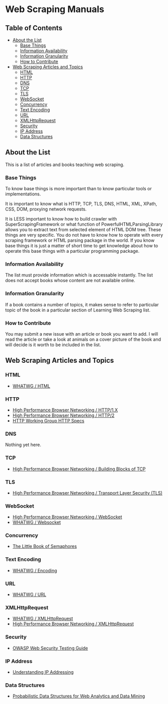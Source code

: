 # Web Scraping Manuals

## Table of Contents

- [About the List](#about-the-list)
  - [Base Things](#base-things)
  - [Information Availability](#information-availability)
  - [Information Granularity](#information-granularity)
  - [How to Contribute](#how-to-contribute)
- [Web Scraping Articles and Topics](#web-scraping-articles-and-topics)
  - [HTML](#html)
  - [HTTP](#http)
  - [DNS](#dns)
  - [TCP](#tcp)
  - [TLS](#tls)
  - [WebSocket](#websocket)
  - [Concurrency](#concurrency)
  - [Text Encoding](#text-encoding)
  - [URL](#url)
  - [XMLHttpRequest](#xmlhttprequest)
  - [Security](#security)
  - [IP Address](#ip-address)
  - [Data Structures](#data-structures)

## About the List

This is a list of articles and books teaching web scraping.

### Base Things

To know base things is more important than to know particular tools or implementations.

It is important to know what is HTTP, TCP, TLS, DNS, HTML, XML, XPath, CSS, DOM, proxying network requests.

It is LESS important to know how to build crawler with SuperScrapingFramework or what function of PowerfulHTMLParsingLibrary allows
you to extract text from selected element of HTML DOM tree. These things are very specific. You do not have to know how to operate
with every scraping framework or HTML parsing package in the world. If you know base things it is just a matter of short time
to get knowledge about how to operate this base things with a particular programming package.

### Information Availability

The list must provide information which is accessable instantly. The list does not accept books whose content are not available online.

### Information Granularity

If a book contains a number of topics, it makes sense to refer to particular topic of the book in a particular section of
Learning Web Scraping list.

### How to Contribute

You may submit a new issue with an article or book you want to add. I will read the article or take a look at animals on
a cover picture of the book and will decide is it worth to be included in the list.

## Web Scraping Articles and Topics

### HTML

- [WHATWG / HTML](https://html.spec.whatwg.org/multipage/)

### HTTP

- [High Performance Browser Networking / HTTP/1.X](https://hpbn.co/http1x/)
- [High Performance Browser Networking / HTTP/2](https://hpbn.co/http2/)
- [HTTP Working Group HTTP Specs](https://httpwg.org/specs/)

### DNS

Nothing yet here.

### TCP

- [High Performance Browser Networking / Building Blocks of TCP](https://hpbn.co/building-blocks-of-tcp/)

### TLS

- [High Performance Browser Networking / Transport Layer Security (TLS)](https://hpbn.co/transport-layer-security-tls/)

### WebSocket

- [High Performance Browser Networking / WebSocket](https://hpbn.co/websocket/)
- [WHATWG / Websocket](https://websockets.spec.whatwg.org/)

### Concurrency

- [The Little Book of Semaphores](https://greenteapress.com/wp/semaphores/)

### Text Encoding

- [WHATWG / Encoding](https://encoding.spec.whatwg.org/)

### URL

- [WHATWG / URL](https://url.spec.whatwg.org/)

### XMLHttpRequest

- [WHATWG / XMLHttpRequest](https://xhr.spec.whatwg.org/)
- [High Performance Browser Networking / XMLHttpRequest](https://hpbn.co/xmlhttprequest/)

### Security

- [OWASP Web Security Testing Guide](https://owasp.org/www-project-web-security-testing-guide/latest/)

### IP Address

- [Understanding IP Addressing](http://pages.di.unipi.it/ricci/501302.pdf)

### Data Structures

- [Probabilistic Data Structures for Web Analytics and Data Mining](https://dirtysalt.github.io/html/probabilistic-data-structures-for-web-analytics-and-data-mining.html)
